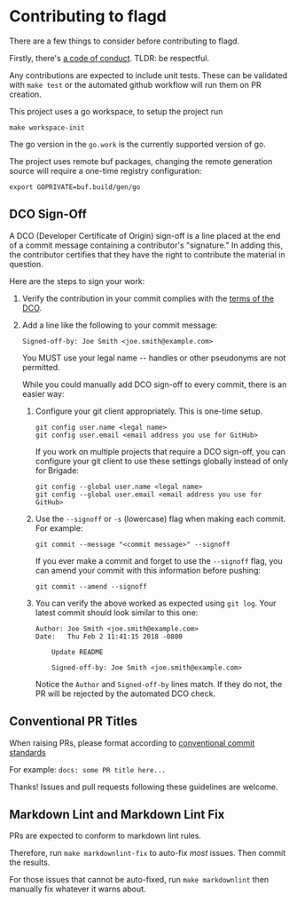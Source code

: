 # Contributing to flagd

There are a few things to consider before contributing to flagd.

Firstly, there's [a code of conduct](https://github.com/open-feature/.github/blob/main/CODE_OF_CONDUCT.md).
TLDR: be respectful.

Any contributions are expected to include unit tests.
These can be validated with `make test` or the automated github workflow will run them on PR creation.

This project uses a go workspace, to setup the project run

```shell
make workspace-init
```

The go version in the `go.work` is the currently supported version of go.

The project uses remote buf packages, changing the remote generation source will require a one-time registry configuration:

```shell
export GOPRIVATE=buf.build/gen/go
```

## DCO Sign-Off

A DCO (Developer Certificate of Origin) sign-off is a line placed at the end of
a commit message containing a contributor's "signature." In adding this, the
contributor certifies that they have the right to contribute the material in
question.

Here are the steps to sign your work:

1. Verify the contribution in your commit complies with the
   [terms of the DCO](https://developercertificate.org/).

1. Add a line like the following to your commit message:

   ```shell
   Signed-off-by: Joe Smith <joe.smith@example.com>
   ```

   You MUST use your legal name -- handles or other pseudonyms are not
   permitted.

   While you could manually add DCO sign-off to every commit, there is an easier
   way:

    1. Configure your git client appropriately. This is one-time setup.

       ```shell
       git config user.name <legal name>
       git config user.email <email address you use for GitHub>
       ```

       If you work on multiple projects that require a DCO sign-off, you can
       configure your git client to use these settings globally instead of only
       for Brigade:

       ```shell
       git config --global user.name <legal name>
       git config --global user.email <email address you use for GitHub>
       ```

    1. Use the `--signoff` or `-s` (lowercase) flag when making each commit.
       For example:

       ```shell
       git commit --message "<commit message>" --signoff
       ```

       If you ever make a commit and forget to use the `--signoff` flag, you
       can amend your commit with this information before pushing:

       ```shell
       git commit --amend --signoff
       ```

    1. You can verify the above worked as expected using `git log`. Your latest
       commit should look similar to this one:

       ```shell
       Author: Joe Smith <joe.smith@example.com>
       Date:   Thu Feb 2 11:41:15 2018 -0800

           Update README

           Signed-off-by: Joe Smith <joe.smith@example.com>
       ```

       Notice the `Author` and `Signed-off-by` lines match. If they do not, the
       PR will be rejected by the automated DCO check.

## Conventional PR Titles

When raising PRs, please format according to [conventional commit standards](https://www.conventionalcommits.org/en/v1.0.0/#summary)

For example: `docs: some PR title here...`

Thanks!
Issues and pull requests following these guidelines are welcome.

## Markdown Lint and Markdown Lint Fix

PRs are expected to conform to markdown lint rules.

Therefore, run `make markdownlint-fix` to auto-fix _most_ issues.
Then commit the results.

For those issues that cannot be auto-fixed, run `make markdownlint`
then manually fix whatever it warns about.
